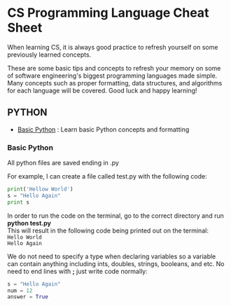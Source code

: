 # CS Programming Language Cheat Sheet
When learning CS, it is always good practice to refresh yourself on some previously learned concepts.

These are some basic tips and concepts to refresh your memory on some of software engineering's biggest programming languages made simple. Many concepts such as proper formatting, data structures, and algorithms for each language will be covered. Good luck and happy learning!

## PYTHON
- [Basic Python](#basic-python) : Learn basic Python concepts and formatting

### Basic Python
All python files are saved ending in .py 

For example, I can create a file called test.py with the following code:
```python
print('Hellow World')
s = "Hello Again"
print s
```
In order to run the code on the terminal, go to the correct directory and run **python test.py**  
This will result in the following code being printed out on the terminal:  
`Hello World`  
`Hello Again`  

We do not need to specify a type when declaring variables so a variable can contain anything including ints, doubles, strings, booleans, and etc. No need to end lines with **;** just write code normally:  
```python
s = "Hello Again"
num = 12
answer = True
```



